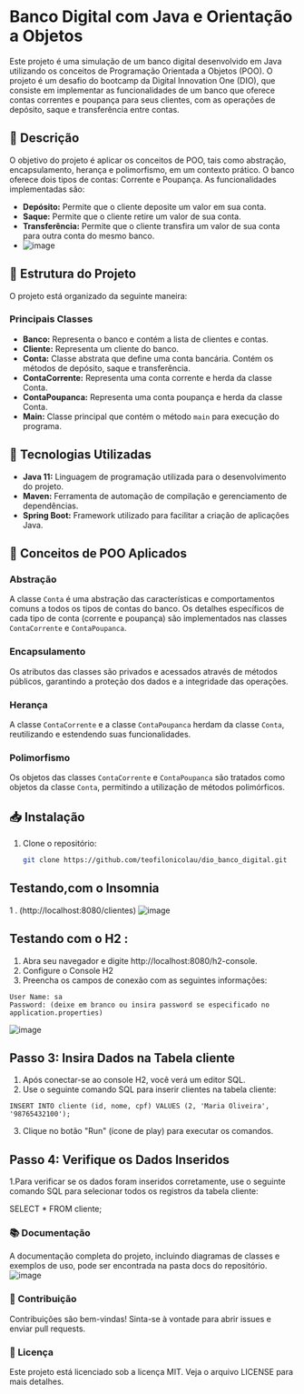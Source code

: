 # Banco Digital com Java e Orientação a Objetos

Este projeto é uma simulação de um banco digital desenvolvido em Java utilizando os conceitos de Programação Orientada a Objetos (POO). O projeto é um desafio do bootcamp da Digital Innovation One (DIO), que consiste em implementar as funcionalidades de um banco que oferece contas correntes e poupança para seus clientes, com as operações de depósito, saque e transferência entre contas.

## 📜 Descrição

O objetivo do projeto é aplicar os conceitos de POO, tais como abstração, encapsulamento, herança e polimorfismo, em um contexto prático. O banco oferece dois tipos de contas: Corrente e Poupança. As funcionalidades implementadas são:

- **Depósito:** Permite que o cliente deposite um valor em sua conta.
- **Saque:** Permite que o cliente retire um valor de sua conta.
- **Transferência:** Permite que o cliente transfira um valor de sua conta para outra conta do mesmo banco.
- ![image](https://github.com/teofilonicolau/dio_banco_digital/assets/97030160/ed596fb9-4acd-43cf-b347-e0987ee3ed33)


## 📂 Estrutura do Projeto

O projeto está organizado da seguinte maneira:


### Principais Classes

- **Banco:** Representa o banco e contém a lista de clientes e contas.
- **Cliente:** Representa um cliente do banco.
- **Conta:** Classe abstrata que define uma conta bancária. Contém os métodos de depósito, saque e transferência.
- **ContaCorrente:** Representa uma conta corrente e herda da classe Conta.
- **ContaPoupanca:** Representa uma conta poupança e herda da classe Conta.
- **Main:** Classe principal que contém o método `main` para execução do programa.

## 🚀 Tecnologias Utilizadas

- **Java 11:** Linguagem de programação utilizada para o desenvolvimento do projeto.
- **Maven:** Ferramenta de automação de compilação e gerenciamento de dependências.
- **Spring Boot:** Framework utilizado para facilitar a criação de aplicações Java.

## 📝 Conceitos de POO Aplicados

### Abstração

A classe `Conta` é uma abstração das características e comportamentos comuns a todos os tipos de contas do banco. Os detalhes específicos de cada tipo de conta (corrente e poupança) são implementados nas classes `ContaCorrente` e `ContaPoupanca`.

### Encapsulamento

Os atributos das classes são privados e acessados através de métodos públicos, garantindo a proteção dos dados e a integridade das operações.

### Herança

A classe `ContaCorrente` e a classe `ContaPoupanca` herdam da classe `Conta`, reutilizando e estendendo suas funcionalidades.

### Polimorfismo

Os objetos das classes `ContaCorrente` e `ContaPoupanca` são tratados como objetos da classe `Conta`, permitindo a utilização de métodos polimórficos.

## 📥 Instalação

1. Clone o repositório:
   ```sh
   git clone https://github.com/teofilonicolau/dio_banco_digital.git
   ```
## Testando,com o Insomnia  
1 .  (http://localhost:8080/clientes) 
![image](https://github.com/teofilonicolau/dio_banco_digital/assets/97030160/2b994a35-938f-47f0-a643-8ff6b1edff38)

## Testando com o H2 :
1. Abra seu navegador e digite http://localhost:8080/h2-console.
2. Configure o Console H2
3. Preencha os campos de conexão com as seguintes informações:



``` JDBC URL: jdbc:h2:mem:testdb
User Name: sa
Password: (deixe em branco ou insira password se especificado no application.properties) 
```
![image](https://github.com/teofilonicolau/dio_banco_digital/assets/97030160/0319bb94-abae-4558-8ef9-0c9cfbcd8da5)

## Passo 3: Insira Dados na Tabela cliente
1. Após conectar-se ao console H2, você verá um editor SQL.
2. Use o seguinte comando SQL para inserir clientes na tabela cliente:
``` INSERT INTO cliente (id, nome, cpf) VALUES (1, 'João Silva', '12345678900');
INSERT INTO cliente (id, nome, cpf) VALUES (2, 'Maria Oliveira', '98765432100');
```
3. Clique no botão "Run" (ícone de play) para executar os comandos.
   
## Passo 4: Verifique os Dados Inseridos
1.Para verificar se os dados foram inseridos corretamente, use o seguinte comando SQL para selecionar todos os registros da tabela cliente:

 SELECT * FROM cliente;
### 📚 Documentação
A documentação completa do projeto, incluindo diagramas de classes e exemplos de uso, pode ser encontrada na pasta docs do repositório.
![image](https://github.com/teofilonicolau/dio_banco_digital/assets/97030160/e2b6dc4d-d4c2-4660-9d32-986231f544b4)


### 🤝 Contribuição
Contribuições são bem-vindas! Sinta-se à vontade para abrir issues e enviar pull requests.

### 📄 Licença
Este projeto está licenciado sob a licença MIT. Veja o arquivo LICENSE para mais detalhes.

 
 










   


